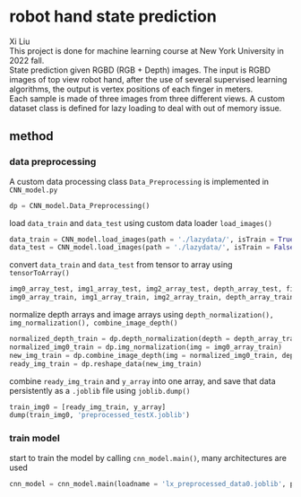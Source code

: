 # robot hand state prediction
Xi Liu<br>
This project is done for machine learning course at New York University in 2022 fall.<br>
State prediction given RGBD (RGB + Depth) images. The input is RGBD images of top view robot hand, after the use of several supervised learning algorithms, the output is vertex positions of each finger in meters.<br>
Each sample is made of three images from three different views. A custom dataset class is defined for lazy loading to deal with out of memory issue.

## method
### data preprocessing
A custom data processing class ```Data_Preprocessing``` is implemented in ```CNN_model.py```
```python
dp = CNN_model.Data_Preprocessing()
```
load ```data_train``` and ```data_test``` using custom data loader ```load_images()```
```python
data_train = CNN_model.load_images(path = './lazydata/', isTrain = True)
data_test = CNN_model.load_images(path = './lazydata/', isTrain = False)
```
convert ```data_train``` and ```data_test``` from tensor to array using ```tensorToArray()```
```python
img0_array_test, img1_array_test, img2_array_test, depth_array_test, field_id_array = dp.tensorToArray(data = data_test, isTrain = False)
img0_array_train, img1_array_train, img2_array_train, depth_array_train, y_array = dp.tensorToArray(data = data_train, isTrain = True)
```
normalize depth arrays and image arrays using ```depth_normalization(), img_normalization(), combine_image_depth()```
```python
normalized_depth_train = dp.depth_normalization(depth = depth_array_train)
normalized_img0_train = dp.img_normalization(img = img0_array_train)
new_img_train = dp.combine_image_depth(img = normalized_img0_train, depth = normalized_depth_train, whichImg = 0)
ready_img_train = dp.reshape_data(new_img_train)
```
combine ```ready_img_train``` and ```y_array``` into one array, and save that data persistently as a ```.joblib``` file using ```joblib.dump()```
```python
train_img0 = [ready_img_train, y_array]
dump(train_img0, 'preprocessed_testX.joblib')
```

### train model
start to train the model by calling ```cnn_model.main()```, many architectures are used 
```python
cnn_model = cnn_model.main(loadname = 'lx_preprocessed_data0.joblib', pre_trained_model = None)
```
